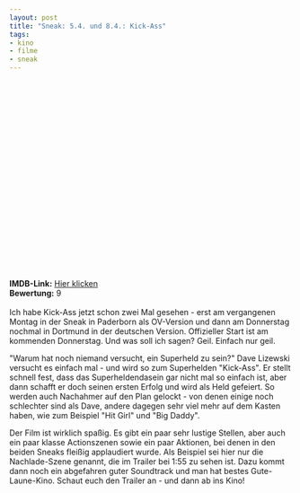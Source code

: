 ```yaml
--- 
layout: post
title: "Sneak: 5.4. und 8.4.: Kick-Ass"
tags: 
- kino
- filme
- sneak
---
```

<object width="560" height="340"><param name="movie" value="http://www.youtube-nocookie.com/v/MllWwL7-JYg&hl=de_DE&fs=1&color1=0x3a3a3a&color2=0x999999"></param><param name="allowFullScreen" value="true"></param><param name="allowscriptaccess" value="always"></param><embed src="http://www.youtube-nocookie.com/v/MllWwL7-JYg&hl=de_DE&fs=1&color1=0x3a3a3a&color2=0x999999" type="application/x-shockwave-flash" allowscriptaccess="always" allowfullscreen="true" width="560" height="340"></embed></object>

<strong>IMDB-Link:</strong> <a href="http://www.imdb.de/title/tt1250777/">Hier klicken</a><br />
<strong>Bewertung:</strong> 9<br /><br />
Ich habe Kick-Ass jetzt schon zwei Mal gesehen - erst am vergangenen Montag in der Sneak in Paderborn als OV-Version und dann am Donnerstag nochmal in Dortmund in der deutschen Version. Offizieller Start ist am kommenden Donnerstag. Und was soll ich sagen? Geil. Einfach nur geil.

"Warum hat noch niemand versucht, ein Superheld zu sein?" Dave Lizewski versucht es einfach mal - und wird so zum Superhelden "Kick-Ass". Er stellt schnell fest, dass das Superheldendasein gar nicht mal so einfach ist, aber dann schafft er doch seinen ersten Erfolg und wird als Held gefeiert. So werden auch Nachahmer auf den Plan gelockt - von denen einige noch schlechter sind als Dave, andere dagegen sehr viel mehr auf dem Kasten haben, wie zum Beispiel "Hit Girl" und "Big Daddy".

Der Film ist wirklich spaßig. Es gibt ein paar sehr lustige Stellen, aber auch ein paar klasse Actionszenen sowie ein paar Aktionen, bei denen in den beiden Sneaks fleißig applaudiert wurde. Als Beispiel sei hier nur die Nachlade-Szene genannt, die im Trailer bei 1:55 zu sehen ist. Dazu kommt dann noch ein abgefahren guter Soundtrack und man hat bestes Gute-Laune-Kino. Schaut euch den Trailer an - und dann ab ins Kino!
